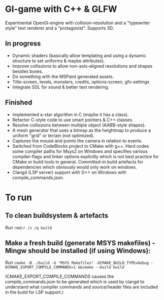 # Gl-game with C++ & GLFW

Experimental OpenGl-engine with collision-resolution and a "typewriter style" text renderer and a "protagonist". Supports 3D.

## In progress

- Dynamic shaders (basically allow templating and using a dynamic structure to set uniforms & maybe attributes).
- Improve collissions to allow non-axis-aligned resolutions and shapes besides boxes.
- Do something with the MSPaint generated assets.
- Title-screen, levels, monsters, credits, options-screen, gfx-settings
- Integrate SDL for sound & better text rendering.

## Finished

- Implemented a-star algorithm in C (maybe it has a class).
- Refactor C-style code to use smart pointers & C++ classes.
- Resolve collissions between multiple object (AABB-style shapes).
- A mesh generator that uses a bitmap as the heightmap to produce a uniform "grid" or terrain (not optimized).
- Captures the mouse and points the camera in relation to events.
- Switched from CodeBlocks project to CMake with g++. Hard codes some compiler paths for Msys2 on Windows and specifies various compiler-flags and linker options explicitly which is not best practice for CMake or build tools in general. Committed-in build artefacts for dependencies which obviously would only work on windows.
- Clangd (LSP server) support with G++ on Windows with compile_commands.json.

# To run

## To clean buildsystem & artefacts

Run `rmdir /s /q build`

## Make a fresh build (generate MSYS makefiles) - Mingw should be installed (if using Windows):

Run `cmake -B ./build -G "MSYS Makefiles" -DCMAKE_BUILD_TYPE=Debug -DCMAKE_EXPORT_COMPILE_COMMANDS=1
&&cmake --build build`

(CMAKE_EXPORT_COMPILE_COMMANDS causes the compile_commands.json to be generated which is used by clangd to understand what compiler commands and source/header files are included in the build for LSP support.)

